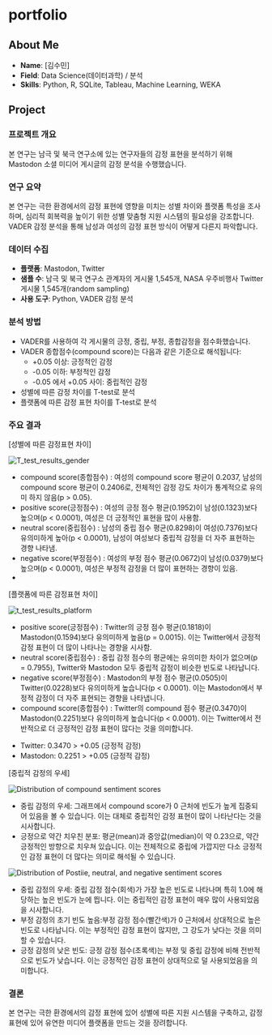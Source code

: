 # portfolio

## About Me
- **Name**: [김수민]
- **Field**: Data Science(데이터과학) / 분석
- **Skills**: Python, R, SQLite, Tableau, Machine Learning, WEKA


## Project
### 프로젝트 개요
본 연구는 남극 및 북극 연구소에 있는 연구자들의 감정 표현을 분석하기 위해 Mastodon 소셜 미디어 게시글의 감정 분석을 수행했습니다.

### 연구 요약
본 연구는 극한 환경에서의 감정 표현에 영향을 미치는 성별 차이와 플랫폼 특성을 조사하며, 심리적 회복력을 높이기 위한 성별 맞춤형 지원 시스템의 필요성을 강조합니다. VADER 감정 분석을 통해 남성과 여성의 감정 표현 방식이 어떻게 다른지 파악합니다.

### 데이터 수집
- **플랫폼**: Mastodon, Twitter
- **샘플 수**: 남극 및 북극 연구소 관계자의 게시물 1,545개, NASA 우주비행사 Twitter 게시물 1,545개(random sampling)
- **사용 도구**: Python, VADER 감정 분석

### 분석 방법
- VADER를 사용하여 각 게시물의 긍정, 중립, 부정, 종합감정을 점수화했습니다.
- VADER 종합점수(compound score)는 다음과 같은 기준으로 해석됩니다:
  - +0.05 이상: 긍정적인 감정
  - -0.05 이하: 부정적인 감정
  - -0.05 에서 +0.05 사이: 중립적인 감정
- 성별에 따른 감정 차이를 T-test로 분석
- 플랫폼에 따른 감정 표현 차이를 T-test로 분석

### 주요 결과
[성별에 따른 감정표현 차이]

![T_test_results_gender](https://github.com/user-attachments/assets/e90e7258-e6dc-45c7-ac39-3aa866a60a92)

- compound score(종합점수) : 여성의 compound score 평균이 0.2037, 남성의 compound score 평균이 0.2406로, 전체적인 감정 강도 차이가 통계적으로 유의미 하지 않음(p > 0.05).
- positive score(긍정점수) : 여성의 긍정 점수 평균(0.1952)이 남성(0.1323)보다 높으며(p < 0.0001), 여성은 더 긍정적인 표현을 많이 사용함.
- neutral score(중립점수) : 남성의 중립 점수 평균(0.8298)이 여성(0.7376)보다 유의미하게 높아(p < 0.0001), 남성이 여성보다 중립적 감정을 더 자주 표현하는 경향 나타냄.
- negative score(부정점수) : 여성의 부정 점수 평균(0.0672)이 남성(0.0379)보다 높으며(p < 0.0001), 여성은 부정적 감정을 더 많이 표현하는 경향이 있음.
- 
[플랫폼에 따른 감정표현 차이]

![t_test_results_platform](https://github.com/user-attachments/assets/557e574e-213d-440e-a20e-68cb9e0a1b6a)
- positive score(긍정점수)  : Twitter의 긍정 점수 평균(0.1818)이 Mastodon(0.1594)보다 유의미하게 높음(p = 0.0015). 이는 Twitter에서 긍정적 감정 표현이 더 많이 나타나는 경향을 시사함.
- neutral score(중립점수) : 중립 감정 점수의 평균에는 유의미한 차이가 없으며(p = 0.7955), Twitter와 Mastodon 모두 중립적 감정이 비슷한 빈도로 나타납니다.
- negative score(부정점수) : Mastodon의 부정 점수 평균(0.0505)이 Twitter(0.0228)보다 유의미하게 높습니다(p < 0.0001). 이는 Mastodon에서 부정적 감정이 더 자주 표현되는 경향을 나타냅니다.
- compound score(종합점수) : Twitter의 compound 점수 평균(0.3470)이 Mastodon(0.2251)보다 유의미하게 높습니다(p < 0.0001). 이는 Twitter에서 전반적으로 더 긍정적인 감정 표현이 많다는 것을 의미합니다.
* Twitter: 0.3470 > +0.05 (긍정적 감정)
* Mastodon: 0.2251 > +0.05 (긍정적 감정)


[중립적 감정의 우세]

![Distribution of compound sentiment scores](https://github.com/user-attachments/assets/4e6a3bbf-25c5-4eca-807e-9f52dddf4943)
- 중립 감정의 우세: 그래프에서 compound score가 0 근처에 빈도가 높게 집중되어 있음을 볼 수 있습니다. 이는 대체로 중립적인 감정 표현이 많이 나타난다는 것을 시사합니다.
- 긍정으로 약간 치우친 분포: 평균(mean)과 중앙값(median)이 약 0.23으로, 약간 긍정적인 방향으로 치우쳐 있습니다. 이는 전체적으로 중립에 가깝지만 다소 긍정적인 감정 표현이 더 많다는 의미로 해석될 수 있습니다.

![Distribution of Postiie, neutral, and negative sentiment scores](https://github.com/user-attachments/assets/0e20fc87-23a6-476e-93de-c14eecc6eab3)
- 중립 감정의 우세: 중립 감정 점수(회색)가 가장 높은 빈도로 나타나며 특히 1.0에 해당하는 높은 빈도가 눈에 띕니다. 이는 중립적인 감정 표현이 매우 많이 사용되었음을 시사합니다.
- 부정 감정의 초기 빈도 높음:부정 감정 점수(빨간색)가 0 근처에서 상대적으로 높은 빈도로 나타납니다. 이는 부정적인 감정 표현이 많지만, 그 강도가 낮다는 것을 의미할 수 있습니다.
- 긍정 감정의 낮은 빈도: 긍정 감정 점수(초록색)는 부정 및 중립 감정에 비해 전반적으로 빈도가 낮습니다. 이는 긍정적인 감정 표현이 상대적으로 덜 사용되었음을 의미합니다.


### 결론
본 연구는 극한 환경에서의 감정 표현에 있어 성별에 따른 지원 시스템을 구축하고, 감정표현에 있어 유연한 미디어 플랫폼을 만드는 것을 장려합니다.
